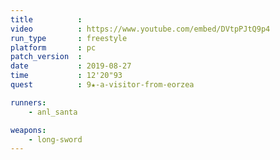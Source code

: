 ```yaml
---
title          :
video          : https://www.youtube.com/embed/DVtpPJtQ9p4
run_type       : freestyle
platform       : pc
patch_version  : 
date           : 2019-08-27
time           : 12'20"93
quest          : 9★-a-visitor-from-eorzea

runners:
    - anl_santa

weapons:
    - long-sword
---
```

